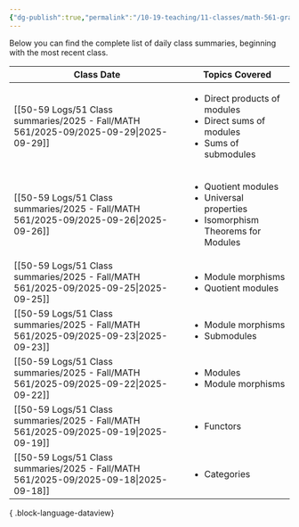 ```yaml
---
{"dg-publish":true,"permalink":"/10-19-teaching/11-classes/math-561-graduate-algebra/2025-fall/daily-class-summaries/","updated":"2025-09-08T14:23:52-07:00"}
---
```


Below you can find the complete list of daily class summaries, beginning with the most recent class.

| Class Date                                                                               | Topics Covered                                                                                           |
| ---------------------------------------------------------------------------------------- | -------------------------------------------------------------------------------------------------------- |
| [[50-59 Logs/51 Class summaries/2025 - Fall/MATH 561/2025-09/2025-09-29\|2025-09-29]] | <ul><li>Direct products of modules</li><li>Direct sums of modules</li><li>Sums of submodules</li></ul>   |
| [[50-59 Logs/51 Class summaries/2025 - Fall/MATH 561/2025-09/2025-09-26\|2025-09-26]] | <ul><li>Quotient modules</li><li>Universal properties</li><li>Isomorphism Theorems for Modules</li></ul> |
| [[50-59 Logs/51 Class summaries/2025 - Fall/MATH 561/2025-09/2025-09-25\|2025-09-25]] | <ul><li>Module morphisms</li><li>Quotient modules</li></ul>                                              |
| [[50-59 Logs/51 Class summaries/2025 - Fall/MATH 561/2025-09/2025-09-23\|2025-09-23]] | <ul><li>Module morphisms</li><li>Submodules</li></ul>                                                    |
| [[50-59 Logs/51 Class summaries/2025 - Fall/MATH 561/2025-09/2025-09-22\|2025-09-22]] | <ul><li>Modules</li><li>Module morphisms</li></ul>                                                       |
| [[50-59 Logs/51 Class summaries/2025 - Fall/MATH 561/2025-09/2025-09-19\|2025-09-19]] | <ul><li>Functors</li></ul>                                                                               |
| [[50-59 Logs/51 Class summaries/2025 - Fall/MATH 561/2025-09/2025-09-18\|2025-09-18]] | <ul><li>Categories</li></ul>                                                                             |

{ .block-language-dataview}
